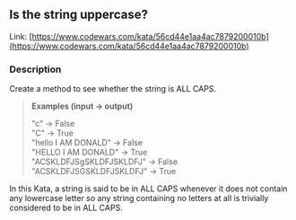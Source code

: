 ## Is the string uppercase?

Link: [https://www.codewars.com/kata/56cd44e1aa4ac7879200010b](https://www.codewars.com/kata/56cd44e1aa4ac7879200010b)

### Description

Create a method to see whether the string is ALL CAPS.

> **Examples (input -> output)**
>
> "c" -> False  
> "C" -> True  
> "hello I AM DONALD" -> False  
> "HELLO I AM DONALD" -> True  
> "ACSKLDFJSgSKLDFJSKLDFJ" -> False  
> "ACSKLDFJSGSKLDFJSKLDFJ" -> True

In this Kata, a string is said to be in ALL CAPS whenever it does not contain any lowercase letter so any string containing no letters at all is trivially considered to be in ALL CAPS.
